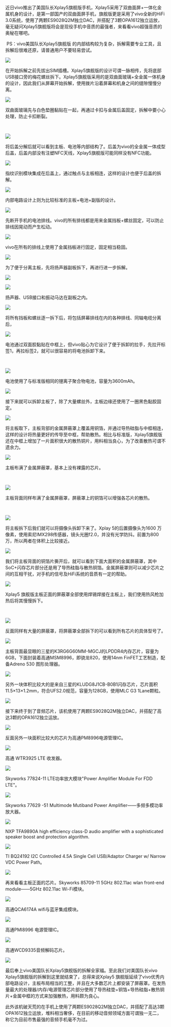 近日vivo推出了美国队长Xplay5旗舰版手机，Xplay5采用了双曲面屏+一体化金属机身的设计，是第一部国产的双曲面屏手机，旗舰版更是采用了vivo全新的HiFi 3.0系统，使用了两颗ES9028Q2M独立DAC，并搭配了3颗OPA1612独立运放，毫无疑问Xplay5旗舰版将会是现役手机中音质的最强者，来看看vivo超强音质的奥秘在哪吧。

 PS：vivo美国队长Xplay5旗舰版 的内部结构较为复杂，拆解需要专业工具，且拆解后很难还原，请普通用户不要轻易尝试。

  

![](./images/001.jpg)

在开始拆解之前先拔出SIM插槽。Xplay5旗舰版的设计可谓一脉相传，先将底部USB接口旁的梅花螺丝拆下。Xplay5旗舰版采用的是双曲面玻璃+全金属一体机身的设计，因此我们从屏幕开始拆解，使用拨片沿着屏幕和机身之间的缝隙慢慢分离。

  

![](./images/002.jpg)

双曲面玻璃先与白色垫圈黏贴在一起，再通过卡扣与金属后盖固定，拆解中要小心处理，防止卡扣断裂。

 

![](./images/003.jpg)

将后盖分解后就可以看到主板、电池等内部结构了。后盖为vivo的全金属一体成型后盖，后盖内部没有注塑NFC天线，Xplay5旗舰版可能同样没有NFC功能。

  

![](./images/004.jpg)

指纹识别模块集成在后盖上，通过触点与主板相连，这样的设计也便于后盖的拆解。

  

![](./images/005.jpg)

内部电路设计上则为比较标准的主板+电池+副版的设计。

  

![](./images/006.jpg)

先断开手机的电池排线。vivo的所有排线都是用来金属挡板+螺丝固定，可以防止排线因晃动而产生松动。

  

![](./images/007.jpg)

vivo在所有的排线上使用了金属挡板进行固定，固定相当稳固。

  

![](./images/008.jpg)

为了便于分离主板，先将扬声器副板拆下，再进行进一步拆解。

  

![](./images/009.jpg)

![](./images/010.jpg)

扬声器、USB接口和振动马达在副板之内。  

  

![](./images/011.jpg)

将所有挡板和螺丝逐一拆下后，将包括屏幕排线在内的各种排线、同轴电缆分离后，

  

![](./images/012.jpg)

电池通过双面胶黏贴在中框上，但vivo贴心为它设计了便于拆卸的拉手，先拉开标签1，再拉标签2，就可以很容易的将电池拆卸下来。

 

![](./images/013.jpg)

电池使用了与标准版相同的锂离子聚合物电池，容量为3600mAh。

  

![](./images/014.jpg)

接下来就可以拆卸主板了，除了大量螺丝外，主板边缘还使用了一圈黑色黏胶固定。

  

![](./images/015.jpg)

将主板取下，主板背部的金属屏蔽罩上覆盖用铜箔，并通过导热硅脂与中框相连，这样的设计将热量更好的传导至中框，帮助散热。相比与标准版，Xplay5旗舰版还在中框上增加了一片面积很大的散热铜片，用料相当良心，为了改善散热可谓不遗余力。

  

![](./images/016.jpg)

主板布满了金属屏蔽罩，基本上没有裸露的芯片。

 

![](./images/017.jpg)

主板背面同样布满了金属屏蔽罩，屏蔽罩上的铜箔可以增强各芯片的散热。

 

![](./images/018.jpg)

将主板拆下后我们就可以将摄像头拆卸下来了。Xplay 5的后置摄像头为1600 万像素，使用索尼IMX298传感器，镜头光圈f2.0，并没有光学防抖。前置为800万，所以两者在体积上比较接近。

  

![](./images/019.jpg)

我们将主板背面的铜箔片撕开后，就可以看到下面大面积的金属屏蔽罩，其中SoC+闪存芯片部分还是用了导热硅脂与散热铜箔。金属屏蔽罩则可以减少芯片之间的互相干扰，对手机的信号及HiFi系统的音质有一定的帮助。

  

![](./images/020.jpg)

Xplay5 旗舰版主板正面的屏蔽罩全部使用焊锡焊接在主板上，我们使用热风枪加热后将其慢慢拆下。

 

![](./images/021.jpg)

反面同样有大量的屏蔽罩，将屏蔽罩全部拆下的可以看到所有芯片的具体型号了。

  

![](./images/022.jpg)

主板背面最显眼的三星的K3RG6G60MM-MGCJ的LPDDR4内存芯片，容量为6GB，下面封装着高通MSM8996，即骁龙820，使用14nm FinFET工艺制造，配备Adreno 530 图形处理器。

  

![](./images/023.jpg)

另外一块体积比较大的是来自三星的KLUDG8J1CB-B0B1闪存芯片，芯片面积11.5×13×1.2mm，符合UFS2.0规范，容量为128GB，使用MLC G3 1Lane颗粒。

  

![](./images/024.jpg)

接下来终于到了音频芯片，该机使用了两颗ES9028Q2M独立DAC，并搭配了高达3颗的OPA1612独立运放。

  

![](./images/025.jpg)

反面另外一块面积比较大的芯片为高通PM8996电源管理IC。

  

![](./images/026.jpg)

高通 WTR3925 LTE 收发器。

  

![](./images/027.jpg)

Skyworks 77824-11 LTE功率放大模块"Power Amplifier Module For FDD LTE"。

  

![](./images/028.jpg)

Skyworks 77629 \-51 Multimode Mutiband Power Amplifier——多频多模功率放大器。

  

![](./images/029.jpg)

NXP TFA9890A high efficiency class-D audio amplifier with a sophisticated speaker boost and protection algorithm.

  

![](./images/030.jpg)

TI BQ24192 I2C Controlled 4.5A Single Cell USB/Adaptor Charger w/ Narrow VDC Power Path。

  

![](./images/031.jpg)

再来看看主板正面的芯片。Skyworks 85709-11 5GHz 802.11ac wlan front-end module——5GHz 802.11ac Wi-Fi模块。

  

![](./images/032.jpg)

高通QCA6174A wifi与蓝牙集成模块。

  

![](./images/033.jpg)

高通PMI8996 电源管理IC。

  

![](./images/034.jpg)

高通WCD9335音频解码芯片。

  

![](./images/035.jpg)

最后奉上vivo美国队长Xplay5旗舰版的拆解全家福。至此我们对美国队长vivo Xplay5旗舰版的拆解到这里就结束了，总得来说Xplay5 旗舰版延续了vivo优秀内部电路设计，主板布局相当的工整，并且在大多数芯片上都安装了屏蔽罩。在发热量最大的处理器/内存/电源管理芯片部分使用了导热硅垫+铜箔+导热硅脂+散热铜片+金属中框的方式来加强散热，用料颇为良心。

此外该机破天荒的在手机上使用了两颗ES9028Q2M独立DAC，并搭配了高达3颗OPA1612独立运放，堆料相当奢侈，在目前的移动音频领域方面可谓独一无二，称它为目前市售最强的音频手机毫不为过。
